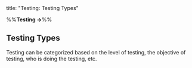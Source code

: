 <frontmatter>
title: "Testing: Testing Types"
</frontmatter>

<link rel="stylesheet" href="{{baseUrl}}/css/textbook.css">

<div class="website-content" id="all">

%%**Testing →**%%

## Testing Types

<div id="main">

Testing can be categorized based on the level of testing, the objective of testing, who is doing the testing, etc.

<include src="./unitTesting/topicPanel.md" />
<include src="./integrationTesting/topicPanel.md" />
<include src="./systemTesting/topicPanel.md" />
<include src="./alphaBetaTesting/topicPanel.md" />
<include src="./dogfooding/topicPanel.md" />
<include src="./developerTesting/topicPanel.md" />
<include src="./exploratoryVsScriptedTesting/topicPanel.md" />
<include src="./acceptanceTesting/topicPanel.md" />
<include src="./regressionTesting/topicPanel.md" />

</div>

</div>
